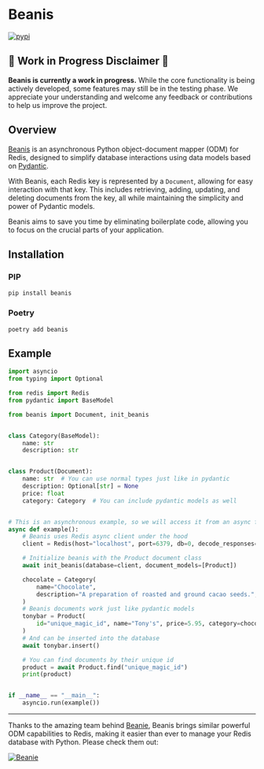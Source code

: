 # Beanis
[![pypi](https://img.shields.io/pypi/v/beanis)](https://pypi.python.org/pypi/beanis)

## 📢 Work in Progress Disclaimer 📢

**Beanis is currently a work in progress.** While the core functionality is being actively developed, some features may still be in the testing phase. We appreciate your understanding and welcome any feedback or contributions to help us improve the project.

## Overview

[Beanis](https://github.com/andreim14/beanis) is an asynchronous Python object-document mapper (ODM) for Redis, designed to simplify database interactions using data models based on [Pydantic](https://pydantic-docs.helpmanual.io/).

With Beanis, each Redis key is represented by a `Document`, allowing for easy interaction with that key. This includes retrieving, adding, updating, and deleting documents from the key, all while maintaining the simplicity and power of Pydantic models.

Beanis aims to save you time by eliminating boilerplate code, allowing you to focus on the crucial parts of your application.

## Installation

### PIP

```shell
pip install beanis
```

### Poetry

```shell
poetry add beanis
```

## Example

```python
import asyncio
from typing import Optional

from redis import Redis
from pydantic import BaseModel

from beanis import Document, init_beanis


class Category(BaseModel):
    name: str
    description: str


class Product(Document):
    name: str  # You can use normal types just like in pydantic
    description: Optional[str] = None
    price: float
    category: Category  # You can include pydantic models as well


# This is an asynchronous example, so we will access it from an async function
async def example():
    # Beanis uses Redis async client under the hood
    client = Redis(host="localhost", port=6379, db=0, decode_responses=True)

    # Initialize beanis with the Product document class
    await init_beanis(database=client, document_models=[Product])

    chocolate = Category(
        name="Chocolate",
        description="A preparation of roasted and ground cacao seeds.",
    )
    # Beanis documents work just like pydantic models
    tonybar = Product(
        id="unique_magic_id", name="Tony's", price=5.95, category=chocolate
    )
    # And can be inserted into the database
    await tonybar.insert()

    # You can find documents by their unique id
    product = await Product.find("unique_magic_id")
    print(product)


if __name__ == "__main__":
    asyncio.run(example())

```

---

Thanks to the amazing team behind [Beanie](https://github.com/BeanieODM/beanie), Beanis brings similar powerful ODM capabilities to Redis, making it easier than ever to manage your Redis database with Python. Please check them out:

[![Beanie](https://raw.githubusercontent.com/roman-right/beanie/main/assets/logo/white_bg.svg)](https://github.com/BeanieODM/beanie)

